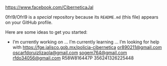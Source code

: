 https://www.facebook.com/CiberneticaJal


0frl9/Ofrl9 is a  _special_ repository because its `README.md` (this file) appears on your GitHub profile.

Here are some ideas to get you started:

- I’m currently working on ...
  I’m currently learning ...
  I’m looking for help with
https://fge.jalisco.gob.mx/policia-cibernetica
or890211@gmail.com
oscarfdoruizlizaola@gmail.com
sogem764@gmail.com
rfdo34056@gmail.com
R58W816447P
356241326225448
